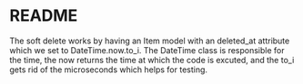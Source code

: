 # README

The soft delete works by having an Item model with an deleted_at attribute which we set to DateTime.now.to_i. The DateTime class is responsible for the time, the now returns the time at which the code is excuted, and the to_i gets rid of the microseconds which helps for testing.